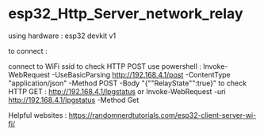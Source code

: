 # esp32_Http_Server_network_relay

using hardware : esp32 devkit v1

to connect :

connect to WiFi ssid
to check HTTP POST use powershell :
Invoke-WebRequest -UseBasicParsing http://192.168.4.1/post -ContentType "application/json" -Method POST -Body "{""RelayState"":true}"
to check HTTP GET :
http://192.168.4.1/lpgstatus
or 
Invoke-WebRequest -uri http://192.168.4.1/lpgstatus -Method Get

Helpful websites :
https://randomnerdtutorials.com/esp32-client-server-wi-fi/